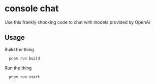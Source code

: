 # console chat

Use this frankly shocking code to chat with models provided by OpenAi

## Usage
Build the thing
```zsh
  pnpm run build
```

Run the thing
```zsh
  pnpm run start
```